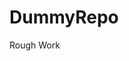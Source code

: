 # DummyRepo
Rough Work 



































































































